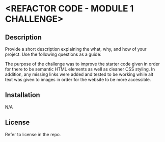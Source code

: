 # <REFACTOR CODE - MODULE 1 CHALLENGE>

## Description

Provide a short description explaining the what, why, and how of your project. Use the following questions as a guide:

The purpose of the challenge was to improve the starter code given in order for there to be semantic HTML elements as well as cleaner CSS styling. In addition, any missing links were added and tested to be working while alt text was given to images in order for the website to be more accessible. 

## Installation

N/A

## License

Refer to license in the repo.

